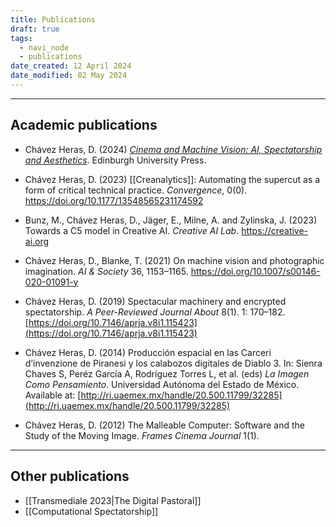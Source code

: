 ```yaml
---
title: Publications
draft: true
tags:
  - navi_node
  - publications
date_created: 12 April 2024
date_modified: 02 May 2024
---
```

---
## Academic publications

- Chávez Heras, D. (2024) [_Cinema and Machine Vision: AI, Spectatorship and Aesthetics_](https://edinburghuniversitypress.com/book-cinema-and-machine-vision.html). Edinburgh University Press.


- Chávez Heras, D. (2023) [[Creanalytics]]: Automating the supercut as a form of critical technical practice. _Convergence_, 0(0). https://doi.org/10.1177/13548565231174592 


- Bunz, M., Chávez Heras, D., Jäger, E., Milne, A. and Zylinska, J. (2023) Towards a C5 model in Creative AI. _Creative AI Lab_. https://creative-ai.org


- Chávez Heras, D., Blanke, T. (2021) On machine vision and photographic imagination. _AI & Society_ 36, 1153–1165. https://doi.org/10.1007/s00146-020-01091-y


- Chávez Heras, D. (2019) Spectacular machinery and encrypted spectatorship. _A Peer-Reviewed Journal About_ 8(1). 1: 170–182. [https://doi.org/10.7146/aprja.v8i1.115423](https://doi.org/10.7146/aprja.v8i1.115423)


- Chávez Heras, D. (2014) Producción espacial en las Carceri d’invenzione de Piranesi y los calabozos digitales de Diablo 3. In: Sienra Chaves S, Peréz García A, Rodríguez Torres L, et al. (eds) _La Imagen Como Pensamiento_. Universidad Autónoma del Estado de México. Available at: [http://ri.uaemex.mx/handle/20.500.11799/32285](http://ri.uaemex.mx/handle/20.500.11799/32285)


- Chávez Heras, D. (2012) The Malleable Computer: Software and the Study of the Moving Image. _Frames Cinema Journal_ 1(1).


---

## Other publications

- [[Transmediale 2023|The Digital Pastoral]]
- [[Computational Spectatorship]]
